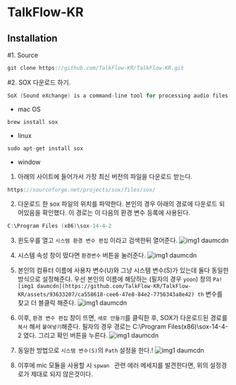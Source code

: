 # TalkFlow-KR

## Installation
#1. Source
```c
git clone https://github.com/TalkFlow-KR/TalkFlow-KR.git
```
#2. SOX 다운로드 하기.
```c 
SoX (Sound eXchange) is a command-line tool for processing audio files on Linux and other Unix-like operating systems. It can be used to convert audio files between different formats, apply various digital signal processing (DSP) effects, and perform other operations such as mixing and concatenation.
```
- mac OS
```c
brew install sox
```
- linux
```c
sudo apt-get install sox
```
- window 


1. 아래의 사이트에 들어가서 가장 최신 버전의 파일을 다운로드 받는다.
```c
https://sourceforge.net/projects/sox/files/sox/
```

2. 다운로드 한 sox 파일의 위치를 파악한다. 본인의 경우 아래의 경로에 다운로드 되어있음을 확인했다. 이 경로는 이 다음의 환경 변수 등록에 사용된다.
```c
C:\Program Files (x86)\sox-14-4-2
```

3. 윈도우를 열고 `시스템 환경 변수 편집` 이라고 검색한뒤 열어준다.
![img1 daumcdn](https://github.com/TalkFlow-KR/TalkFlow-KR/assets/93633207/e30442b6-7f2b-4e6e-8214-2da38743e935)

4. 시스템 속성 창이 떴다면 `환경변수` 버튼을 눌러준다.
![img1 daumcdn](https://github.com/TalkFlow-KR/TalkFlow-KR/assets/93633207/8d5c1bd0-21fc-45f1-b7ce-44359fe7316c)

5. 본인의 컴퓨터 이름에 사용자 변수(U)와 그냥 시스템 변수(S)가 있는데 둘다 동일한 방식으로 설정해준다. 우선 본인의 이름에 해당하는 (필자의 경우 `yoon`) 창의 `Pa![img1 daumcdn](https://github.com/TalkFlow-KR/TalkFlow-KR/assets/93633207/ca558618-cee6-47e8-84e2-7756343a8e42)
th` 변수를 찾고 더 블클릭 해준다. 
![img1 daumcdn](https://github.com/TalkFlow-KR/TalkFlow-KR/assets/93633207/03527653-809f-44b6-9c82-e1be2a28d822)

6. 이후, `환경 변수 편집` 창이 뜨면, `새로 만들기`를 클릭한 후, SOX가 다운로드된 경로를 `복사` 해서 `붙여넣기`해준다. 필자의 경우 경로는 C:\Program Files(x86)\sox-14-4-2 였다. 그리고 확인 버튼을 누른다.
![img1 daumcdn](https://github.com/TalkFlow-KR/TalkFlow-KR/assets/93633207/2d5941a8-8ff5-4463-8fa0-6b103e6a8aff)

7. 동일한 방법으로 `시스템 변수(S)`의 `Path` 설정을 한다.!
![img1 daumcdn](https://github.com/TalkFlow-KR/TalkFlow-KR/assets/93633207/5cb56271-74fb-4621-a499-9b662fd54fdf)



8. 이후에 mic 모듈을 사용할 시 `spwan ` 관련 에러 메세지를 발견한다면, 위의 설정경로가 제대로 되지 않은것이다. 
